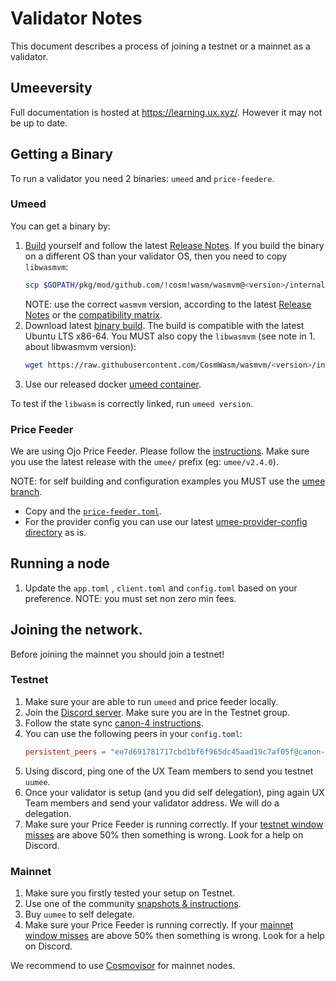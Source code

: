 # Validator Notes

This document describes a process of joining a testnet or a mainnet as a validator.

## Umeeversity

Full documentation is hosted at https://learning.ux.xyz/. However it may not be up to date.

## Getting a Binary

To run a validator you need 2 binaries: `umeed` and `price-feedere`.

### Umeed

You can get a binary by:

1. [Build](./README.md#build) yourself and follow the latest [Release Notes](./RELEASE_NOTES.md).
   If you build the binary on a different OS than your validator OS, then you need to copy `libwasmvm`:
   ```sh
   scp $GOPATH/pkg/mod/github.com/!cosm!wasm/wasmvm@<version>/internal/api/libwasmvm.$(uname -m).so running_os:/<lib/path>
   ```
   NOTE: use the correct `wasmvm` version, according to the latest [Release Notes](./RELEASE_NOTES.md) or the [compatibility matrix](./README.md##release-compatibility-matrix).
2. Download latest [binary build](https://github.com/umee-network/umee/releases). The build is compatible with the latest Ubuntu LTS x86-64. You MUST also copy the `libwasmvm` (see note in 1. about libwasmvm version):
   ```sh
   wget https://raw.githubusercontent.com/CosmWasm/wasmvm/<version>/internal/api/libwasmvm.$(uname -m).so -O /lib/libwasmvm.$(uname -m).so
   ```
3. Use our released docker [umeed container](https://github.com/umee-network/umee/pkgs/container/umeed).

To test if the `libwasm` is correctly linked, run `umeed version`.

### Price Feeder

We are using Ojo Price Feeder. Please follow the [instructions](https://github.com/ojo-network/price-feeder/blob/umee/README.md). Make sure you use the latest release with the `umee/` prefix (eg: `umee/v2.4.0`).

NOTE: for self building and configuration examples you MUST use the [umee branch](https://github.com/ojo-network/price-feeder/tree/umee).

- Copy and the [`price-feeder.toml`](https://github.com/ojo-network/price-feeder/blob/umee/price-feeder.example.toml).
- For the provider config you can use our latest [umee-provider-config directory](https://github.com/ojo-network/price-feeder/tree/umee/umee-provider-config) as is.

## Running a node

1. Update the `app.toml` , `client.toml` and `config.toml` based on your preference. NOTE: you must set non zero min fees.

## Joining the network.

Before joining the mainnet you should join a testnet!

### Testnet

1. Make sure your are able to run `umeed` and price feeder locally.
2. Join the [Discord server](https://discord.gg/4ZJAFvg9). Make sure you are in the Testnet group.
3. Follow the state sync [canon-4 instructions](https://mzonder.notion.site/UMEE-Start-from-STATE-SYNC-canon-4-f485563a089a436d9d1fe98f54af8737).
4. You can use the following peers in your `config.toml`:
   ```toml
   persistent_peers = "ee7d691781717cbd1bf6f965dc45aad19c7af05f@canon-4.network.umee.cc:10000,dfd1d83b668ff2e59dc1d601a4990d1bd95044ba@canon-4.network.umee.cc:10001`"
   ```
5. Using discord, ping one of the UX Team members to send you testnet `uumee`.
6. Once your validator is setup (and you did self delegation), ping again UX Team members and send your validator address. We will do a delegation.
7. Make sure your Price Feeder is running correctly. If your [testnet window misses](https://canon.price-feeder.com/) are above 50% then something is wrong. Look for a help on Discord.

### Mainnet

1. Make sure you firstly tested your setup on Testnet.
2. Use one of the community [snapshots & instructions](https://github.com/obajay/StateSync-snapshots/tree/main/Projects/Umee).
3. Buy `uumee` to self delegate.
4. Make sure your Price Feeder is running correctly. If your [mainnet window misses](https://price-feeder.com/) are above 50% then something is wrong. Look for a help on Discord.

We recommend to use [Cosmovisor](./README.md#cosmovisor) for mainnet nodes.
